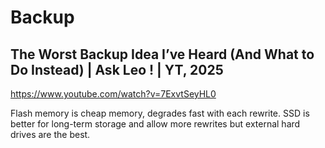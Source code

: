 # Backup

## The Worst Backup Idea I’ve Heard (And What to Do Instead) | Ask Leo ! | YT, 2025

https://www.youtube.com/watch?v=7ExvtSeyHL0

Flash memory is cheap memory, degrades fast with each rewrite. SSD is better for long-term storage and allow more rewrites but external hard drives are the best.

